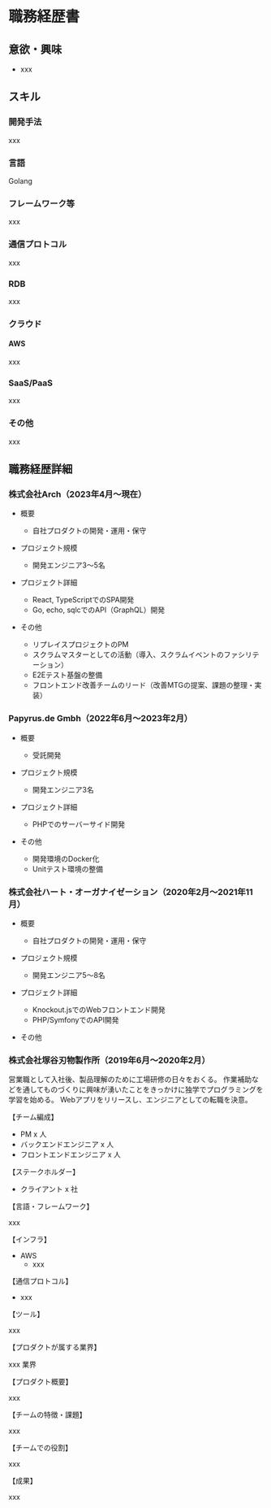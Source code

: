 # 職務経歴書

## 意欲・興味

- xxx

## スキル

### 開発手法

xxx

### 言語

Golang

### フレームワーク等

xxx

### 通信プロトコル

xxx

### RDB

xxx

### クラウド

#### AWS

xxx

### SaaS/PaaS

xxx

### その他

xxx

## 職務経歴詳細

### 株式会社Arch（2023年4月〜現在）

- 概要
  - 自社プロダクトの開発・運用・保守

- プロジェクト規模
  - 開発エンジニア3〜5名

- プロジェクト詳細
  - React, TypeScriptでのSPA開発
  - Go, echo, sqlcでのAPI（GraphQL）開発

- その他
  - リプレイスプロジェクトのPM
  - スクラムマスターとしての活動（導入、スクラムイベントのファシリテーション）
  - E2Eテスト基盤の整備
  - フロントエンド改善チームのリード（改善MTGの提案、課題の整理・実装）

### Papyrus.de Gmbh（2022年6月〜2023年2月）

- 概要
  - 受託開発

- プロジェクト規模
  - 開発エンジニア3名

- プロジェクト詳細
  - PHPでのサーバーサイド開発

- その他
  - 開発環境のDocker化
  - Unitテスト環境の整備

### 株式会社ハート・オーガナイゼーション（2020年2月〜2021年11月）

- 概要
  - 自社プロダクトの開発・運用・保守

- プロジェクト規模
  - 開発エンジニア5〜8名

- プロジェクト詳細
  - Knockout.jsでのWebフロントエンド開発
  - PHP/SymfonyでのAPI開発

- その他

### 株式会社塚谷刃物製作所（2019年6月〜2020年2月）

営業職として入社後、製品理解のために工場研修の日々をおくる。
作業補助などを通してものづくりに興味が湧いたことをきっかけに独学でプログラミングを学習を始める。
Webアプリをリリースし、エンジニアとしての転職を決意。

【チーム編成】

- PM x 人
- バックエンドエンジニア x 人
- フロントエンドエンジニア x 人

【ステークホルダー】

- クライアント x 社

【言語・フレームワーク】

xxx

【インフラ】

- AWS
  - xxx

【通信プロトコル】

- xxx

【ツール】

xxx

【プロダクトが属する業界】

xxx 業界

【プロダクト概要】

xxx

【チームの特徴・課題】

xxx

【チームでの役割】

xxx

【成果】

xxx
